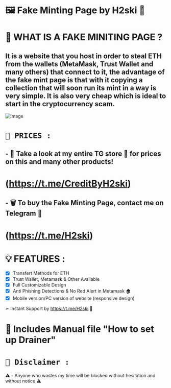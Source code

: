 # 🖼️ Fake Minting Page by H2ski 🌟

# 🔨 WHAT IS A FAKE MINITING PAGE ?

## It is a website that you host in order to steal ETH from the wallets (MetaMask, Trust Wallet and many others) that connect to it, the advantage of the fake mint page is that with it copying a collection that will soon run its mint in a way is very simple. It is also very cheap which is ideal to start in the cryptocurrency scam.

![image](https://cdn.discordapp.com/attachments/775727248799694859/1014852148720320592/unknown.png)

# `💸 PRICES :`

## - 🛒 Take a look at my entire TG store 🌟 for prices on this and many other products! 
# (https://t.me/CreditByH2ski)

## - 🗑️ To buy the Fake Minting Page, contact me on Telegram 🌟 
# (https://t.me/H2ski)

# 💡 FEATURES :

- [x] Transfert Methods for ETH
- [x] Trust Wallet, Metamask & Other Available
- [x] Full Customizable Design
- [x] Anti Phishing Detections & No Red Alert in Metamask 🏠
- [x] Mobile version/PC version of website (responsive design)

➣ Instant Support by https://t.me/H2ski 🌟

# 📜 Includes Manual file "How to set up Drainer"

# `🚫 Disclaimer :`
⚠️ - Anyone who wastes my time will be blocked without hesitation and without notice ⚠️

